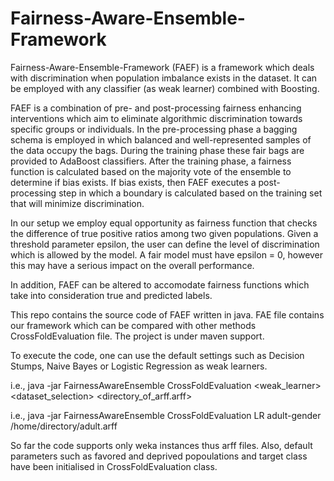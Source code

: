 # Fairness-Aware-Ensemble-Framework

Fairness-Aware-Ensemble-Framework (FAEF) is a framework which deals with discrimination when population imbalance exists in the dataset. It can be employed with any classifier (as weak learner) combined with Boosting.

FAEF is a combination of pre- and post-processing fairness enhancing interventions which aim to eliminate algorithmic discrimination towards specific groups or individuals. In the pre-processing phase a bagging schema is employed in which balanced and well-represented samples of the data occupy the bags. During the training phase these fair bags are provided to AdaBoost classifiers. After the training phase, a fairness function is calculated based on the majority vote of the ensemble to determine if bias exists. If bias exists, then FAEF executes a post-processing step in which a boundary is calculated based on the training set that will minimize discrimination.  

In our setup we employ equal opportunity as fairness function that checks the difference of true positive ratios among two given populations. Given a threshold parameter epsilon, the user can define the level of discrimination which is allowed by the model. A fair model must have epsilon = 0, however this may have a serious impact on the overall performance. 

In addition, FAEF can be altered to accomodate fairness functions which take into consideration true and predicted labels. 

This repo contains the source code of FAEF written in java. FAE file contains our framework which can be compared with other methods CrossFoldEvaluation file. The project is under maven support.

To execute the code, one can use the default settings such as Decision Stumps, Naive Bayes or Logistic Regression as weak learners. 

i.e., java -jar FairnessAwareEnsemble CrossFoldEvaluation <weak_learner> <dataset_selection> <directory_of_arff.arff>

i.e., java -jar FairnessAwareEnsemble CrossFoldEvaluation LR adult-gender /home/directory/adult.arff

So far the code supports only weka instances thus arff files. Also, default parameters such as favored and deprived popoulations and target class have been initialised in CrossFoldEvaluation class.  
